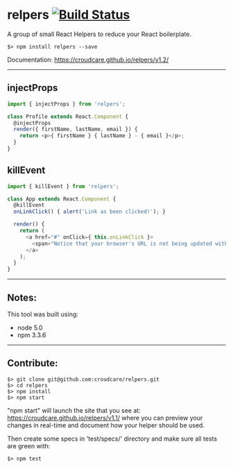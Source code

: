 # relpers [![Build Status](https://travis-ci.org/croudcare/relpers.svg?branch=master)](https://travis-ci.org/croudcare/relpers)
A group of small React Helpers to reduce your React boilerplate.

```
$> npm install relpers --save
```

Documentation: https://croudcare.github.io/relpers/v1.2/

---

injectProps
----
```javascript
import { injectProps } from 'relpers';

class Profile extends React.Component {
  @injectProps
  render({ firstName, lastName, email }) {
    return <p>{ firstName } { lastName } - { email }</p>;
  }
}
```

killEvent
----
```javascript
import { killEvent } from 'relpers';

class App extends React.Component {
  @killEvent
  onLinkClick() { alert('Link as been clicked!'); }

  render() {
    return (
      <a href="#" onClick={ this.onLinkClick }>
        <span>"Notice that your browser's URL is not being updated with '#' in it."</span>
      </a>
    );
  }
}
```

---

## Notes:
This tool was built using:
- node 5.0
- npm 3.3.6

---

## Contribute:
```
$> git clone git@github.com:croudcare/relpers.git
$> cd relpers
$> npm install
$> npm start
```
"npm start" will launch the site that you see at: https://croudcare.github.io/relpers/v1.1/
where you can preview your changes in real-time and document how your helper should be used.

Then create some specs in 'test/specs/' directory and make sure all tests are green with:
```
$> npm test
```
